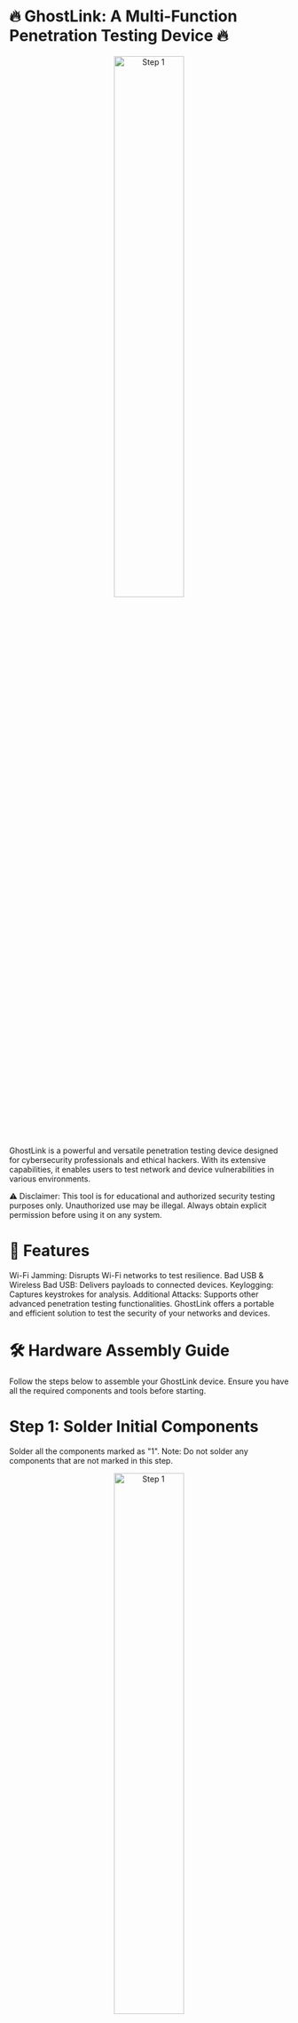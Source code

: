# 🔥 GhostLink: A Multi-Function Penetration Testing Device 🔥

<p align="center">
    <img src="https://github.com/user-attachments/assets/bf058ef5-9ce3-4dc6-a770-6f7370df9f98" width="50%" alt="Step 1">
</p>


GhostLink is a powerful and versatile penetration testing device designed for cybersecurity professionals and ethical hackers. With its extensive capabilities, it enables users to test network and device vulnerabilities in various environments.

⚠️ Disclaimer: This tool is for educational and authorized security testing purposes only. Unauthorized use may be illegal. Always obtain explicit permission before using it on any system.

# 🚀 Features
Wi-Fi Jamming: Disrupts Wi-Fi networks to test resilience.
Bad USB & Wireless Bad USB: Delivers payloads to connected devices.
Keylogging: Captures keystrokes for analysis.
Additional Attacks: Supports other advanced penetration testing functionalities.
GhostLink offers a portable and efficient solution to test the security of your networks and devices.

# 🛠️ Hardware Assembly Guide
Follow the steps below to assemble your GhostLink device. Ensure you have all the required components and tools before starting.

# Step 1: Solder Initial Components
Solder all the components marked as "1".
Note: Do not solder any components that are not marked in this step.

<p align="center">
    <img src="https://github.com/user-attachments/assets/645be71c-a832-4704-87f2-711e7fa35836" width="50%" alt="Step 1">
</p>

# Step 2: Solder Battery & Fan JST Connector
Solder the JST connectors for the battery and cooling fan.
Ensure correct polarity by checking the +/- terminals.

<p align="center">
    <img src="https://github.com/user-attachments/assets/28d79d8c-075a-4bc1-a4b1-cb271e0158fe" width="50%" alt="Step 1">
</p>

# Step 3: Solder the Female USB-A Port
Carefully solder the female USB-A port to the board.

<p align="center">
    <img src="https://github.com/user-attachments/assets/0fb431ec-4afe-4aba-9706-dbb8ea903bf5" width="50%" alt="Step 1">
</p>

# Step 4: Attach the Cooling Fan
Screw down the cooling fan with the screw head facing the front side of the PCB.
<p align="center">
    <img src="https://github.com/user-attachments/assets/5ee87e2a-4c50-480b-858c-c92303115af4" width="50%" alt="Step 1">
</p>

# Step 5: Solder Final Components
Complete the assembly by soldering all the components marked as "last".

<p align="center">
    <img src="https://github.com/user-attachments/assets/12c0244f-abab-49b2-a71c-0005ab612699" width="50%" alt="Step 1">
</p>
# Step 6: connecting the external antenna to esp8266
First cut the internal antenna connections
<p align="center">
    <img src="https://github.com/user-attachments/assets/c88e7b7e-642b-410e-aa22-7f01c34fdec2" width="50%" alt="Step 1">
</p>
Connect the GND to GND and the core to the core marked point
<p align="center">
    <img src="https://github.com/user-attachments/assets/a4aa612b-f8b8-4c10-b9ba-4b6dd8020a19" width="50%" alt="Step 1">
</p>
<p align="center">
    <img src="https://github.com/user-attachments/assets/7e1591b8-ef5e-47e6-8dbb-c4c97fc33761" width="50%" alt="Step 1">
</p>

# 🛡️ Legal Notice
GhostLink is intended only for ethical hacking and authorized penetration testing. Misuse of this device is strictly prohibited.

